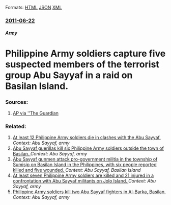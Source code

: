 
Formats: [HTML](/news/2011/06/22/philippine-army-soldiers-capture-five-suspected-members-of-the-terrorist-group-abu-sayyaf-in-a-raid-on-basilan-island.html)  [JSON](/news/2011/06/22/philippine-army-soldiers-capture-five-suspected-members-of-the-terrorist-group-abu-sayyaf-in-a-raid-on-basilan-island.json)  [XML](/news/2011/06/22/philippine-army-soldiers-capture-five-suspected-members-of-the-terrorist-group-abu-sayyaf-in-a-raid-on-basilan-island.xml)  

### [2011-06-22](/news/2011/06/22/index.md)

##### Army
# Philippine Army soldiers capture five suspected members of the terrorist group Abu Sayyaf in a raid on Basilan Island. 




### Sources:

1. [AP via ''The Guardian](http://www.guardian.co.uk/world/feedarticle/9706654)

### Related:

1. [At least 12 Philippine Army soldiers die in clashes with the Abu Sayyaf. ](/news/2016/08/29/at-least-12-philippine-army-soldiers-die-in-clashes-with-the-abu-sayyaf.md) _Context: Abu Sayyaf, army_
2. [Abu Sayyaf guerillas kill six Philippine Army soldiers outside the town of Basilan. ](/news/2014/11/2/abu-sayyaf-guerillas-kill-six-philippine-army-soldiers-outside-the-town-of-basilan.md) _Context: Abu Sayyaf, army_
3. [Abu Sayyaf gunmen attack pro-government militia in the township of Sumisip on Basilan Island in the Philippines, with six people reported killed and five wounded. ](/news/2011/09/27/abu-sayyaf-gunmen-attack-pro-government-militia-in-the-township-of-sumisip-on-basilan-island-in-the-philippines-with-six-people-reported-ki.md) _Context: Abu Sayyaf, Basilan Island_
4. [At least seven Philippine Army soldiers are killed and 21 injured in a confrontation with Abu Sayyaf militants on Jolo Island. ](/news/2011/07/28/at-least-seven-philippine-army-soldiers-are-killed-and-21-injured-in-a-confrontation-with-abu-sayyaf-militants-on-jolo-island.md) _Context: Abu Sayyaf, army_
5. [Philippine Army soldiers kill two Abu Sayyaf fighters in Al-Barka, Basilan. ](/news/2011/04/16/philippine-army-soldiers-kill-two-abu-sayyaf-fighters-in-al-barka-basilan.md) _Context: Abu Sayyaf, army_
